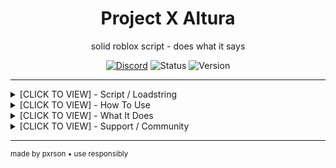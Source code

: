 <div align="center">
  <h1>Project X Altura</h1>
  <p>solid roblox script - does what it says</p>

[![Discord](https://img.shields.io/badge/Discord-Join%20Server-5865f2?style=flat&logo=discord)](https://discord.gg/tAA9bzYyBx)
![Status](https://img.shields.io/badge/Status-Online-00d26a?style=flat)
![Version](https://img.shields.io/badge/Version-4.3-blue?style=flat)
</div>

---

<details>
  <summary>[CLICK TO VIEW] - Script / Loadstring</summary>

```lua
-- discord: .pxrson
loadstring(game:HttpGet("https://raw.githubusercontent.com/Pxrson/Project-X-Altura/refs/heads/main/project/Main.lua", true))()
```

</details>

<details>
  <summary>[CLICK TO VIEW] - How To Use</summary>

  basic steps:

  1. get an executor (synapse, krnl, whatever works)
  2. copy paste the loadstring above
  3. run it
  4. grab key from discord when it asks
  5. profit

</details>

<details>
   <summary>[CLICK TO VIEW] - What It Does</summary>

   **performance stuff**

  - loads fast, works on mobile too
  - doesn't eat your ram
  - updates itself when you rejoin

   **safety**

  - no sketchy stuff, just the script
  - tested by the community 
  - regular updates for patches

   **ui/ux**

  - clean interface, not bloated
  - works for beginners
  - discord support if you need help

</details>

<details>
  <summary>[CLICK TO VIEW] - Support / Community</summary>

  something broken? 
  [join discord](https://discord.gg/tAA9bzYyBx) - i actually check it

  dev team:
  **pxrson** - main dev, does most of the work
  find me: [github](https://github.com/Pxrson)

</details>

---

<sub>made by pxrson • use responsibly</sub>
